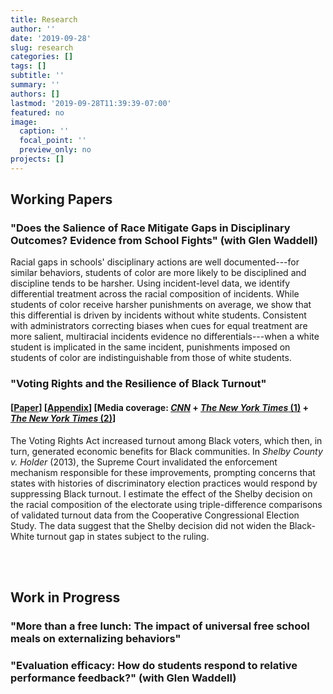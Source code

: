 ```yaml
---
title: Research
author: ''
date: '2019-09-28'
slug: research
categories: []
tags: []
subtitle: ''
summary: ''
authors: []
lastmod: '2019-09-28T11:39:39-07:00'
featured: no
image:
  caption: ''
  focal_point: ''
  preview_only: no
projects: []
---
```


## Working Papers

### "Does the Salience of Race Mitigate Gaps in Disciplinary Outcomes? Evidence from School Fights" (with Glen Waddell)

Racial gaps in schools' disciplinary actions are well documented---for similar behaviors, students of color are more likely to be disciplined and discipline tends to be harsher. Using incident-level data, we identify differential treatment across the racial composition of incidents. While students of color receive harsher punishments on average, we show that this differential is driven by incidents without white students. Consistent with administrators correcting biases when cues for equal treatment are more salient, multiracial incidents evidence no differentials---when a white student is implicated in the same incident, punishments imposed on students of color are indistinguishable from those of white students.


### "Voting Rights and the Resilience of Black Turnout" 
#### [[Paper](/files/shelby_county_voting.pdf)] [[Appendix](/files/shelby_county_voting_appendix.pdf)] [Media coverage: [*CNN*](https://www.cnn.com/2021/03/28/politics/voting-rights-georgia-souls-polls-blake/index.html) + [*The New York Times* (1)](https://www.nytimes.com/2021/03/16/opinion/voting-republicans-democrats.html) + [*The New York Times* (2)](https://www.nytimes.com/2021/03/31/opinion/house-senate-2022-2024.html)]

The Voting Rights Act increased turnout among Black voters, which then, in turn, generated economic benefits for Black communities. In *Shelby County v. Holder* (2013), the Supreme Court invalidated the enforcement mechanism responsible for these improvements, prompting concerns that states with histories of discriminatory election practices would respond by suppressing Black turnout. I estimate the effect of the Shelby decision on the racial composition of the electorate using triple-difference comparisons of validated turnout data from the Cooperative Congressional Election Study. The data suggest that the Shelby decision did not widen the Black-White turnout gap in states subject to the ruling.

<br>
<br>

## Work in Progress

### "More than a free lunch: The impact of universal free school meals on externalizing behaviors"

### "Evaluation efficacy: How do students respond to relative performance feedback?" (with Glen Waddell)
